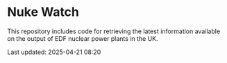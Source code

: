 # Nuke Watch

This repository includes code for retrieving the latest information available on the output of EDF nuclear power plants in the UK.

Last updated: 2025-04-21 08:20